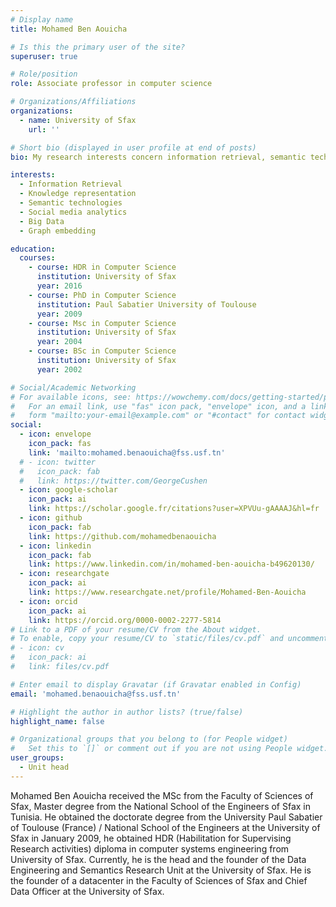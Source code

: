```yaml
---
# Display name
title: Mohamed Ben Aouicha

# Is this the primary user of the site?
superuser: true

# Role/position
role: Associate professor in computer science

# Organizations/Affiliations
organizations:
  - name: University of Sfax 
    url: ''

# Short bio (displayed in user profile at end of posts)
bio: My research interests concern information retrieval, semantic technologies, social media analytics, knowledge representation, Big Data and graph embedding.

interests:
  - Information Retrieval
  - Knowledge representation
  - Semantic technologies
  - Social media analytics
  - Big Data
  - Graph embedding

education:
  courses:
    - course: HDR in Computer Science
      institution: University of Sfax
      year: 2016
    - course: PhD in Computer Science
      institution: Paul Sabatier University of Toulouse
      year: 2009
    - course: Msc in Computer Science
      institution: University of Sfax
      year: 2004
    - course: BSc in Computer Science
      institution: University of Sfax
      year: 2002

# Social/Academic Networking
# For available icons, see: https://wowchemy.com/docs/getting-started/page-builder/#icons
#   For an email link, use "fas" icon pack, "envelope" icon, and a link in the
#   form "mailto:your-email@example.com" or "#contact" for contact widget.
social:
  - icon: envelope
    icon_pack: fas
    link: 'mailto:mohamed.benaouicha@fss.usf.tn'
  # - icon: twitter
  #   icon_pack: fab
  #   link: https://twitter.com/GeorgeCushen
  - icon: google-scholar
    icon_pack: ai
    link: https://scholar.google.fr/citations?user=XPVUu-gAAAAJ&hl=fr
  - icon: github
    icon_pack: fab
    link: https://github.com/mohamedbenaouicha
  - icon: linkedin
    icon_pack: fab
    link: https://www.linkedin.com/in/mohamed-ben-aouicha-b49620130/
  - icon: researchgate
    icon_pack: ai
    link: https://www.researchgate.net/profile/Mohamed-Ben-Aouicha
  - icon: orcid
    icon_pack: ai
    link: https://orcid.org/0000-0002-2277-5814
# Link to a PDF of your resume/CV from the About widget.
# To enable, copy your resume/CV to `static/files/cv.pdf` and uncomment the lines below.
# - icon: cv
#   icon_pack: ai
#   link: files/cv.pdf

# Enter email to display Gravatar (if Gravatar enabled in Config)
email: 'mohamed.benaouicha@fss.usf.tn'

# Highlight the author in author lists? (true/false)
highlight_name: false

# Organizational groups that you belong to (for People widget)
#   Set this to `[]` or comment out if you are not using People widget.
user_groups:
  - Unit head
---
```


Mohamed Ben Aouicha received the MSc from the Faculty of Sciences of Sfax, Master degree from the National School of the Engineers of Sfax in Tunisia. He obtained the doctorate degree from the University Paul Sabatier of Toulouse (France) / National School of the Engineers at the University of Sfax in January 2009, he obtained HDR (Habilitation for Supervising Research activities) diploma in computer systems engineering from University of Sfax. Currently, he is the head and the founder of the Data Engineering and Semantics Research Unit at the University of Sfax. He is the founder of a datacenter in the Faculty of Sciences of Sfax and Chief Data Officer at the University of Sfax. 